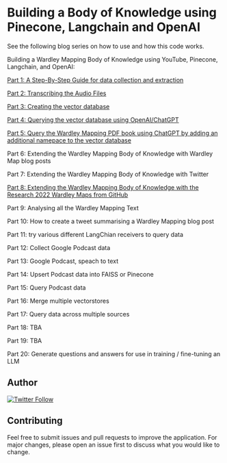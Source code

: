 # Building a Body of Knowledge using Pinecone, Langchain and OpenAI

See the following blog series on how to use and how this code works.

Building a Wardley Mapping Body of Knowledge using YouTube, Pinecone, Langchain, and OpenAI:

[Part 1: A Step-By-Step Guide for data collection and extraction](https://medium.com/prompt-engineering/building-a-wardley-mapping-body-of-knowledge-from-youtube-part-1-7ce97e4f9c22)

[Part 2: Transcribing the Audio Files](https://medium.com/prompt-engineering/building-a-body-of-knowledge-using-pinecone-langchain-and-openai-part-2-d372669afc8b)

[Part 3: Creating the vector database](https://medium.com/prompt-engineering/building-a-wardley-mapping-body-of-knowledge-using-youtube-pinecone-langchain-and-openai-part-3-cba11345f830)

[Part 4: Querying the vector database using OpenAI/ChatGPT](https://medium.com/prompt-engineering/building-a-wardley-mapping-body-of-knowledge-using-youtube-pinecone-langchain-and-openai-part-4-5f4f00b116cd)

[Part 5: Query the Wardley Mapping PDF book using ChatGPT by adding an additional namepace to the vector database](https://github.com/tractorjuice/Building_BoK/blob/main/Building_Wardley_Mapping_Body_of_Knowledge_Part_5.ipynb)

Part 6: Extending the Wardley Mapping Body of Knowledge with Wardley Map blog posts

Part 7: Extending the Wardley Mapping Body of Knowledge with Twitter

[Part 8: Extending the Wardley Mapping Body of Knowledge with the Research 2022 Wardley Maps from GitHub](https://github.com/tractorjuice/Building_BoK/blob/main/Building_Wardley_Mapping_Body_of_Knowledge_Part_8.ipynb)

Part 9: Analysing all the Wardley Mapping Text

Part 10: How to create a tweet summarising a Wardley Mapping blog post

Part 11: try various different LangChian receivers to query data

Part 12: Collect Google Podcast data

Part 13: Google Podcast, speach to text

Part 14: Upsert Podcast data into FAISS or Pinecone

Part 15: Query Podcast data

Part 16: Merge multiple vectorstores

Part 17: Query data across multiple sources

Part 18: TBA

Part 19: TBA

Part 20: Generate questions and answers for use in training / fine-tuning an LLM

## Author

[![Twitter Follow](https://img.shields.io/twitter/follow/mcraddock?style=social)](https://twitter.com/mcraddock)

## Contributing
Feel free to submit issues and pull requests to improve the application. For major changes, please open an issue first to discuss what you would like to change.

